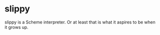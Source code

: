 # slippy

slippy is a Scheme interpreter. Or at least that is what it aspires to be when it grows up.
